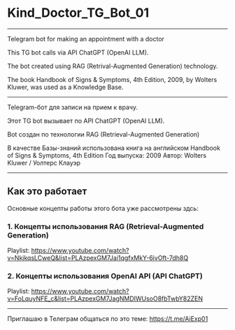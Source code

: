 # Kind_Doctor_TG_Bot_01

---

Telegram bot for making an appointment with a doctor

This TG bot calls via API  ChatGPT  (OpenAI LLM).

The bot created using RAG (Retrival-Augmented Generation) technology.

The book Handbook of Signs & Symptoms, 4th Edition, 2009, by Wolters Kluwer, was used as a Knowledge Base.

---

Telegram-бот для записи на прием к врачу.

Этот TG bot вызывает по API ChatGPT (OpenAI LLM). 

Bot создан  по технологии RAG (Retrieval-Augmented Generation)

В качестве Базы-знаний использована книга на английском Handbook of Signs & Symptoms, 4th Edition
Год выпуска: 2009
Автор: Wolters Kluwer / Уолтерс Клауэр

___
## Как это работает
Основные концепты работы этого бота уже рассмотрены здсь:

### 1. Концепты использования RAG (Retrieval-Augmented Generation)

Playlist: https://www.youtube.com/watch?v=NkjkqsLCweQ&list=PLAzpexGM7Jai1qgfxMkY-6ivOft-7dh8Q 

### 2. Концепты использования OpenAI API (API ChatGPT)

Playlist: https://www.youtube.com/watch?v=FoLquyNFE_c&list=PLAzpexGM7JagNMDIWUsoO8fbTwbY82ZEN

---
Приглашаю в Телеграм общаться по это теме: https://t.me/AiExp01
